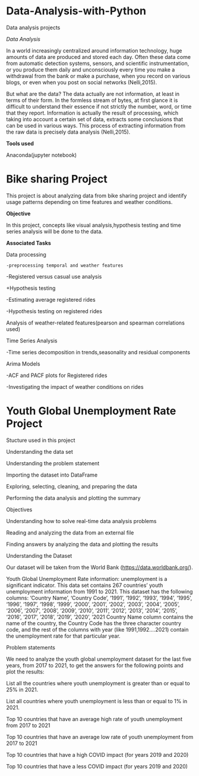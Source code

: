 # Data-Analysis-with-Python
Data analysis projects

*Data Analysis*

In a world increasingly centralized around information technology, huge amounts of data are produced and stored each day. Often these data come from automatic detection systems, sensors, and scientific instrumentation, or you produce them daily and unconsciously every time you make a withdrawal from the bank or make a purchase, when you record on various blogs, or even when you post on social networks (Nelli,2015). 

But what are the data? The data actually are not information, at least in terms of their form. In the formless stream of bytes, at first glance it is difficult to understand their essence if not strictly the number, word, or time that they report. Information is actually the result of processing, which taking into account a certain set of data, extracts some conclusions that can be used in various ways. This process of extracting information from the raw data is precisely data analysis (Nelli,2015). 

**Tools used**

Anaconda(jupyter notebook) 

# Bike sharing Project

This project is about analyzing data from bike sharing project and identify usage patterns depending on time features and weather conditions. 

**Objective** 

In this project, concepts like visual analysis,hypothesis testing and time series analysis will be done to the data. 

**Associated Tasks** 

Data processing 

    -preprocessing temporal and weather features 

   -Registered versus casual use analysis 

+Hypothesis testing

  -Estimating average registered rides 

 -Hypothesis testing on registered rides 


Analysis of weather-related features(pearson and spearman correlations used) 


Time Series Analysis 

  -Time series decomposition in trends,seasonality and residual components 

Arima Models 

  -ACF and PACF plots for Registered rides 

-Investigating  the impact of weather conditions on rides 

 

 

# Youth Global Unemployment Rate Project

Stucture used in this project 

Understanding the data set 

Understanding the problem statement  

Importing the dataset into DataFrame  

Exploring, selecting, cleaning, and preparing the data 

 Performing the data analysis and plotting the summary 

Objectives 

Understanding how to solve real-time data analysis problems  

Reading and analyzing the data from an external file  

Finding answers by analyzing the data and plotting the results 



Understanding the Dataset 

Our dataset will be taken from the World Bank (https://data.worldbank.org/).  

Youth Global Unemployment Rate information: unemployment is a significant indicator. This data set contains 267 countries’ youth unemployment information from 1991 to 2021. This dataset has the following columns: ‘Country Name’, ‘Country Code’, ‘1991’, ‘1992’, ‘1993’, ‘1994’, ‘1995’, ‘1996’, ‘1997’, ‘1998’, ‘1999’, ‘2000’, ‘2001’, ‘2002’, ‘2003’, ‘2004’, ‘2005’, ‘2006’, ‘2007’, ‘2008’, ‘2009’, ‘2010’, ‘2011’, ‘2012’, ‘2013’, ‘2014’, ‘2015’, ‘2016’, ‘2017’, ‘2018’, ‘2019’, ‘2020’, ‘2021 Country Name column contains the name of the country, the Country Code has the three character country code, and the rest of the columns with year (like 1991,1992….2021) contain the unemployment rate for that particular year. 

Problem statements 

We need to analyze the youth global unemployment dataset for the last five years, from 2017 to 2021, to get the answers for the following points and plot the results: 

 List all the countries where youth unemployment is greater than or equal to 25% in 2021. 

 List all countries where youth unemployment is less than or equal to 1% in 2021.  

Top 10 countries that have an average high rate of youth unemployment from 2017 to 2021  

Top 10 countries that have an average low rate of youth unemployment from 2017 to 2021  

Top 10 countries that have a high COVID impact (for years 2019 and 2020)  

Top 10 countries that have a less COVID impact (for years 2019 and 2020) 

 

 

 

 

 

 

 
